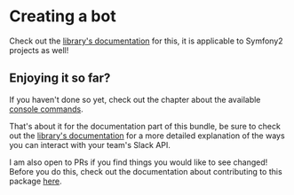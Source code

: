 # Creating a bot

Check out the [library's documentation](https://github.com/cleentfaar/slack/Resources/doc/creating-a-bot.md) for this, it is applicable to Symfony2 projects as well!


## Enjoying it so far?

If you haven't done so yet, check out the chapter about the available [console commands](commands.md).

That's about it for the documentation part of this bundle, be sure to check out the [library's documentation](https://github.com/cleentfaar/slack/Resources/doc/usage.md)
for a more detailed explanation of the ways you can interact with your team's Slack API.

I am also open to PRs if you find things you would like to see changed! Before you do this, check out the documentation
about contributing to this package [here](contributing.md).
